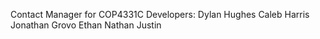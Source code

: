 Contact Manager for COP4331C
Developers:
Dylan Hughes
Caleb Harris
Jonathan Grovo
Ethan
Nathan Justin